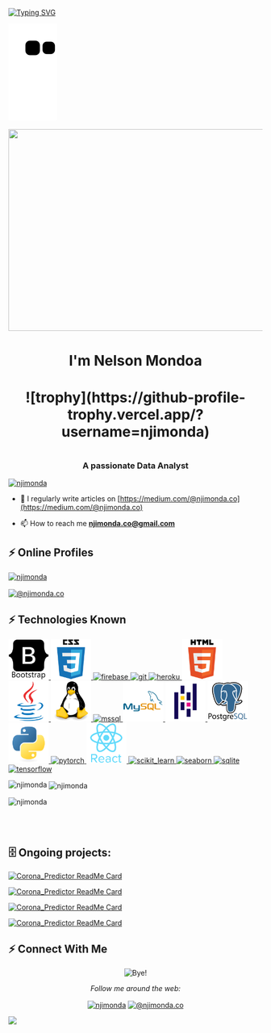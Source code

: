 [![Typing SVG](https://readme-typing-svg.herokuapp.com?font=Merriweather&size=25&duration=4000&pause=1000&color=2AF700&background=00FFE400&center=true&width=435&lines=Hi+There+👋;Welcome+To+My+Spot)](https://git.io/typing-svg)


![Snake animation](https://github.com/Tejender1521/Tejender1521/blob/output/github-contribution-grid-snake.svg)


<img src="https://camo.githubusercontent.com/8ec242120fc98d5824fa648c01be24f51a53faf755099066804c508e0f9a10b9/68747470733a2f2f6d65646961342e67697068792e636f6d2f6d656469612f7167515567674143335066763638377150432f67697068792e6769663f6369643d6563663035653437706f313275766878376f686b787a70717473613079343077687a7934617764746266637a65656d30267269643d67697068792e6769662663743d67"  width="1000" height="400" />



<h1 align="center">I'm Nelson Mondoa</h1>

<h1 align="center">![trophy](https://github-profile-trophy.vercel.app/?username=njimonda)<h1 align="center">
<h3 align="center">A passionate Data Analyst</h3>


<p align="left"> <a href="https://twitter.com/njimonda" target="blank"><img src="https://img.shields.io/twitter/follow/njimonda?logo=twitter&style=for-the-badge" alt="njimonda" /></a> </p>

- 📝 I regularly write articles on [https://medium.com/@njimonda.co](https://medium.com/@njimonda.co)

- 📫 How to reach me **njimonda.co@gmail.com**



##  ⚡ Online Profiles
<p align="left">
<a href="https://twitter.com/njimonda" target="blank"><img align="center" src="https://raw.githubusercontent.com/rahuldkjain/github-profile-readme-generator/master/src/images/icons/Social/twitter.svg" alt="njimonda" height="30" width="40" /></a>

<a href="https://medium.com/@njimonda.co" target="blank"><img align="center" src="https://raw.githubusercontent.com/rahuldkjain/github-profile-readme-generator/master/src/images/icons/Social/medium.svg" alt="@njimonda.co" height="30" width="40" /></a>
</p>

## ⚡ Technologies Known
<p align="left"> <a href="https://getbootstrap.com" target="_blank" rel="noreferrer"> <img src="https://raw.githubusercontent.com/devicons/devicon/master/icons/bootstrap/bootstrap-plain-wordmark.svg" alt="bootstrap" width="80" height="80"/> </a> <a href="https://www.w3schools.com/css/" target="_blank" rel="noreferrer"> <img src="https://raw.githubusercontent.com/devicons/devicon/master/icons/css3/css3-original-wordmark.svg" alt="css3" width="80" height="80"/> </a> <a href="https://firebase.google.com/" target="_blank" rel="noreferrer"> <img src="https://www.vectorlogo.zone/logos/firebase/firebase-icon.svg" alt="firebase" width="80" height="80"/> </a> <a href="https://git-scm.com/" target="_blank" rel="noreferrer"> <img src="https://www.vectorlogo.zone/logos/git-scm/git-scm-icon.svg" alt="git" width="80" height="80"/> </a> <a href="https://heroku.com" target="_blank" rel="noreferrer"> <img src="https://www.vectorlogo.zone/logos/heroku/heroku-icon.svg" alt="heroku" width="80" height="80"/> </a> <a href="https://www.w3.org/html/" target="_blank" rel="noreferrer"> <img src="https://raw.githubusercontent.com/devicons/devicon/master/icons/html5/html5-original-wordmark.svg" alt="html5" width="80" height="80"/> </a> <a href="https://www.java.com" target="_blank" rel="noreferrer"> <img src="https://raw.githubusercontent.com/devicons/devicon/master/icons/java/java-original.svg" alt="java" width="80" height="80"/> </a> <a href="https://www.linux.org/" target="_blank" rel="noreferrer"> <img src="https://raw.githubusercontent.com/devicons/devicon/master/icons/linux/linux-original.svg" alt="linux" width="80" height="80"/> </a> <a href="https://www.microsoft.com/en-us/sql-server" target="_blank" rel="noreferrer"> <img src="https://www.svgrepo.com/show/303229/microsoft-sql-server-logo.svg" alt="mssql" width="80" height="80"/> </a> <a href="https://www.mysql.com/" target="_blank" rel="noreferrer"> <img src="https://raw.githubusercontent.com/devicons/devicon/master/icons/mysql/mysql-original-wordmark.svg" alt="mysql" width="80" height="80"/> </a> <a href="https://pandas.pydata.org/" target="_blank" rel="noreferrer"> <img src="https://raw.githubusercontent.com/devicons/devicon/2ae2a900d2f041da66e950e4d48052658d850630/icons/pandas/pandas-original.svg" alt="pandas" width="80" height="80"/> </a> <a href="https://www.postgresql.org" target="_blank" rel="noreferrer"> <img src="https://raw.githubusercontent.com/devicons/devicon/master/icons/postgresql/postgresql-original-wordmark.svg" alt="postgresql" width="80" height="80"/> </a> <a href="https://www.python.org" target="_blank" rel="noreferrer"> <img src="https://raw.githubusercontent.com/devicons/devicon/master/icons/python/python-original.svg" alt="python" width="80" height="80"/> </a> <a href="https://pytorch.org/" target="_blank" rel="noreferrer"> <img src="https://www.vectorlogo.zone/logos/pytorch/pytorch-icon.svg" alt="pytorch" width="80" height="80"/> </a> <a href="https://reactjs.org/" target="_blank" rel="noreferrer"> <img src="https://raw.githubusercontent.com/devicons/devicon/master/icons/react/react-original-wordmark.svg" alt="react" width="80" height="80"/> </a> <a href="https://scikit-learn.org/" target="_blank" rel="noreferrer"> <img src="https://upload.wikimedia.org/wikipedia/commons/0/05/Scikit_learn_logo_small.svg" alt="scikit_learn" width="80" height="80"/> </a> <a href="https://seaborn.pydata.org/" target="_blank" rel="noreferrer"> <img src="https://seaborn.pydata.org/_images/logo-mark-lightbg.svg" alt="seaborn" width="80" height="80"/> </a> <a href="https://www.sqlite.org/" target="_blank" rel="noreferrer"> <img src="https://www.vectorlogo.zone/logos/sqlite/sqlite-icon.svg" alt="sqlite" width="80" height="80"/> </a> <a href="https://www.tensorflow.org" target="_blank" rel="noreferrer"> <img src="https://www.vectorlogo.zone/logos/tensorflow/tensorflow-icon.svg" alt="tensorflow" width="80" height="80"/> </a> </p>

<p><img align="left" src="https://github-readme-stats.vercel.app/api/top-langs?username=njimonda&show_icons=true&locale=en&layout=compact" alt="njimonda" /></p>

<p>&nbsp;<img align="center" src="https://github-readme-stats.vercel.app/api?username=njimonda&show_icons=true&locale=en" alt="njimonda" /></p>

<p><img align="center" src="https://github-readme-streak-stats.herokuapp.com/?user=njimonda&" alt="njimonda" /></p>

<br/><br/>


## 🗄 Ongoing projects:

[![Corona_Predictor ReadMe Card](https://github-readme-stats.vercel.app/api/pin/?username=njimonda&repo=Household-Expense-Analysis-With-Microsoft-Excel&show_owner=true&theme=light)
](https://github.com/njimonda/Household-Expense-Analysis-With-Microsoft-Excel)


[![Corona_Predictor ReadMe Card](https://github-readme-stats.vercel.app/api/pin/?username=njimonda&repo=GDP-by-Country-1999-2022&show_owner=true&theme=light)
](https://github.com/njimonda/GDP-by-Country-1999-2022)


[![Corona_Predictor ReadMe Card](https://github-readme-stats.vercel.app/api/pin/?username=njimonda&repo=Cost-of-Living-Index-2022&show_owner=true&theme=light)
](https://github.com/njimonda/Cost-of-Living-Index-2022)


[![Corona_Predictor ReadMe Card](https://github-readme-stats.vercel.app/api/pin/?username=njimonda&repo=Survey-Analysis&show_owner=true&theme=light)
](https://github.com/njimonda/Survey-Analysis)


##  ⚡ Connect With Me

<div align="center">
  
<img src="https://media.tenor.com/images/03726cf974172491d5a348d0ac25125b/tenor.gif" alt="Bye!" width="300"/>

<i>Follow me around the web:</i><br>

</div>


<p align="center">
<a href="https://twitter.com/njimonda" target="blank"><img align="center" src="https://raw.githubusercontent.com/rahuldkjain/github-profile-readme-generator/master/src/images/icons/Social/twitter.svg" alt="njimonda" height="30" width="40" /></a>
<a href="https://medium.com/@njimonda.co" target="blank"><img align="center" src="https://raw.githubusercontent.com/rahuldkjain/github-profile-readme-generator/master/src/images/icons/Social/medium.svg" alt="@njimonda.co" height="30" width="40" /></a>
</p>




  <img src="https://capsule-render.vercel.app/api?type=waving&color=gradient&height=60&section=footer&width=100"/>
</p>
